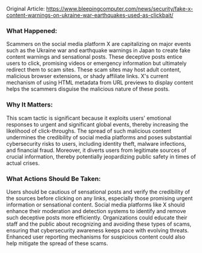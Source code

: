 Original Article: https://www.bleepingcomputer.com/news/security/fake-x-content-warnings-on-ukraine-war-earthquakes-used-as-clickbait/

### What Happened:

Scammers on the social media platform X are capitalizing on major events such as the Ukraine war and earthquake warnings in Japan to create fake content warnings and sensational posts. These deceptive posts entice users to click, promising videos or emergency information but ultimately redirect them to scam sites. These scam sites may host adult content, malicious browser extensions, or shady affiliate links. X's current mechanism of using HTML metadata from URL previews to display content helps the scammers disguise the malicious nature of these posts.

### Why It Matters:

This scam tactic is significant because it exploits users' emotional responses to urgent and significant global events, thereby increasing the likelihood of click-throughs. The spread of such malicious content undermines the credibility of social media platforms and poses substantial cybersecurity risks to users, including identity theft, malware infections, and financial fraud. Moreover, it diverts users from legitimate sources of crucial information, thereby potentially jeopardizing public safety in times of actual crises.

### What Actions Should Be Taken:

Users should be cautious of sensational posts and verify the credibility of the sources before clicking on any links, especially those promising urgent information or sensational content. Social media platforms like X should enhance their moderation and detection systems to identify and remove such deceptive posts more efficiently. Organizations could educate their staff and the public about recognizing and avoiding these types of scams, ensuring that cybersecurity awareness keeps pace with evolving threats. Enhanced user reporting mechanisms for suspicious content could also help mitigate the spread of these scams.